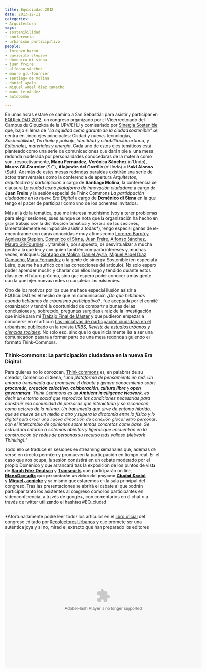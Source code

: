 ```yaml
---
title: Equiciudad 2012
date: 2012-12-11
categories:
- Arquitectura
tags:
- sostenibilidad
- conferencia
- urbanismo participativo
people:
- lorenzo barnó
- agnieszka stepien
- domenico di siena
- juan freire
- alfonso sánchez
- mauro gil-fournier
- santiago de molina
- daniel ayala
- miguel Ángel díaz camacho
- manu fernández
- autobombo

---
```

<p>En unas horas estaré de camino a San Sebastián para asistir y participar en <a href="http://equiciudad.es">EQUIciuDAD 2012</a>, un congreso organizado por el Vicerrectorado del Campus de Gipuzkoa de la UPV/EHU y comisariado por <a href="http://sinergiasostenible.org/">Sinergia Sostenible</a> que, bajo el lema de <em>"La equidad como garante de la ciudad sostenible"</em> se centra en cinco ejes principales: Ciudad y nuevas tecnologías,&nbsp; <em>Sostenibilidad</em>, <em>Territorio y paisaje</em>, <em>Identidad y rehabilitación urbana</em>, y <em>Editoriales, materiales y energía</em>. Cada uno de estos ejes temáticos está planteado como una serie de comunicaciones que darán pie a&nbsp; una mesa redonda moderada por personalidades conocedoras de la materia como son, respectivamente, <strong>Manu Fernández</strong>, <strong>Verónica Sánchez</strong> (n'Undo), <strong>Mauro Gil-Fournier</strong> (SIC), <strong>Alejandro del Castillo</strong> (n'Undo) e <strong>Iñaki Alonso</strong> (Satt). Además de estas mesas redondas paralelas existirán una serie de actos transversales como la conferencia de apertura <em>Arquitectos, arquitectura y participación</em> a cargo de <strong>Santiago Molina</strong>, la conferencia de clausura <em>La ciudad como plataforma de innovación ciudadana</em> a cargo de <strong>Juan Freire</strong> y la sesión especial de Think Commons <em>La participación ciudadana en la nueva Era Digital</em> a cargo de <strong>Doménico di Siena </strong>en la que tengo el placer de participar como uno de los ponentes invitados.<!--break--></p><p>Más allá de la temática, que me interesa muchísimo (voy a tener problemas para elegir sesiones, pues aunque se nota que la organización ha hecho un gran trabajo con la distribución temática y horaria de las sesiones, lamentablemente es imposible asistir a todas*), tengo especial ganas de re-encontrarme con caras conocidas y muy afines como <a href="http://www.stepienybarno.es/blog/">Lorenzo Barnó y Agnieszka Stepien</a>, <a href="http://urbanohumano.org">Domenico di Siena</a>, <a href="http://twitter.com/#!/jfreire">Juan Freire</a>, <a href="http://skotperez.net/">Alfonso Sánchez</a>, <a href="https://twitter.com/mgilfour">Mauro Gil-Fournier</a>... y también, por supuesto, de desvirtualizar a mucha gente a la que leo y con quien también comparto intereses y, muchas veces, enfoques: <a href="http://www.santiagodemolina.com/">Santiago de Molina</a>, <a href="http://danielayalaserrano.tumblr.com/">Daniel Ayala</a>, <a href="https://twitter.com/MADCARQUITECTOS">Miguel Ángel Díaz Camacho</a>, <a href="http://www.ciudadesaescalahumana.org/">Manu Fernández</a> o la gente de sinergia Sostenible (en especial a Leire, que me ha sufrido con las correcciones del artículo). No solo espero poder aprender mucho y charlar con ellos largo y tendido durante estos días y en el futuro próximo, sino que espero poder conocer a más gente con la que tejer nuevas redes o completar las existentes.</p><p>Otro de los motivos por los que me hace especial ilusión asistir a EQUIciuDAD es el hecho de que mi comunicación <em>¿De qué hablamos cuando hablamos de urbanismo participativo? </em>, fue aceptada por el comité organizador y tendré la oportunidad de compartir algunas de las conclusiones y, sobretodo, preguntas surgidas a raiz de la investigación que inicié para mi <a href="http://tfm.carloscamara.es">Trabajo Final de Máster</a> y que pudieron empezar a conocerse en el artículo <a href="http://carloscamara.es/blog/2012/05/02/las-iniciativas-de-participacion-ciudadana-en-el-urbanismo">Las iniciativas de participación ciudadana en el urbanismo</a> publicado en la revista <a class="ext" href="http://nevada.ual.es:81/urbs/index.php/urbs/index" target="_blank"><em>URBS, Revista de estudios urbanos y ciencias sociales</em></a>. No solo eso, sino que lo que inicialmente iba a ser una comunicación pasará a formar parte de una mesa redonda siguiendo el formato Think-Commons.</p><h3>Think-commons: La participación ciudadana en la nueva Era Digital<br><em><strong> </strong></em></h3><p>Para quienes no lo conozcan, <a href="http://thinkcommons.org">Think commons</a> es, en palabras de su creador, Doménico di Siena, "<em>una plataforma de pensamiento en red. Un entorno transmedia que promueve el debate y genera conocimiento sobre <strong>procomún</strong>, <strong>creación colectiva</strong>, <strong>colaboración</strong>, <strong>cultura libre</strong> y <strong>open government</strong>. Think Commons es un <strong>Ambient Intelligence Network</strong>, es decir un entorno social que reproduce las condiciones necesarias para construir una comunidad de personas que interactúan y se reconocen como actores de la misma. Un transmedia que sirve de entorno híbrido, que se mueve de un medio a otro y supera la dicotomía entre lo físico y lo digital para crear una nueva dimensión de conexión glocal entre personas, con el intercambio de opiniones sobre temas concretos como base. Se estructura entorno a sistemas abiertos y ligeros que encuentran en la construcción de redes de personas su recurso más valioso (Network Thinking)."</em></p><p>Todo ello se traduce en sesiones en streaming semanales que, además de verse en directo permiten y promueven la participación en tiempo real. En el caso que nos ocupa, la sesión consistirá en un debate moderado por el propio Doménico y que arrancará tras la exposición de los puntos de vista de <strong><a href="https://twitter.com/Norma_Da_">Sarah Fdez Deutsch</a></strong> y <strong><a href="http://transeunts.org/">Transeunts</a></strong> que participarán on line, <strong><a href="http://monodestudio.wordpress.com/">MonoDestudio</a></strong> que presentarán un video del proyecto <strong><a href="http://ciudadsocial.wordpress.com/">Ciudad Social</a> </strong>y&nbsp;<strong><a href="http://viveroiniciativasciudadanas.net/">Miguel&nbsp;Jaenicke</a></strong> y yo mismo que estaremos en la sala principal del congreso. Tras las presentaciones se abrirá el debate al que podrán participar tanto los asistentes al congreso como los participantes en videoconferencia, a través de google+, con comentarios en el chat o a través de twitter utilizando el hashtag&nbsp;<a class="ot-hashtag" href="https://plus.google.com/s/%23EQ_ciudad">#EQ_ciudad</a></p><p>______<br>*Afortunadamente podré leer todos los artículos en el <a href="http://recolectoresurbanoseditorial.bigcartel.com/product/equiciudad-la-equidad-como-garante-de-la-ciudad-sostenible">libro oficial</a> del congreso editado por <a href="http://www.recolectoresurbanos.com/">Recolectores Urbanos</a> y que promete ser una auténtica joya y si no, mirad el extracto que han preparado los editores</p><div><object style="width:640px;height:437px"><param name="movie" value="http://static.issuu.com/webembed/viewers/style1/v2/IssuuReader.swf?mode=mini&amp;printButtonEnabled=false&amp;backgroundColor=%23222222&amp;documentId=121204191901-770c768085fd40eb824fe7f1a1495c1b"><param name="allowfullscreen" value="true"><param name="menu" value="false"><param name="wmode" value="transparent"><embed allowfullscreen="true" flashvars="mode=mini&amp;printButtonEnabled=false&amp;backgroundColor=%23222222&amp;documentId=121204191901-770c768085fd40eb824fe7f1a1495c1b" menu="false" src="http://static.issuu.com/webembed/viewers/style1/v2/IssuuReader.swf" style="width:640px;height:437px" type="application/x-shockwave-flash" wmode="transparent"></object><div style="width:640px;text-align:left;">&nbsp;</div></div>
